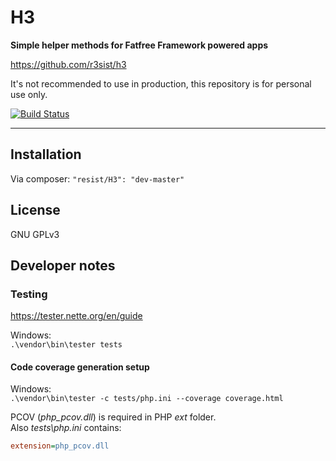# H3

**Simple helper methods for Fatfree Framework powered apps**  

https://github.com/r3sist/h3

It's not recommended to use in production, this repository is for personal use only. 

[![Build Status](https://travis-ci.org/r3sist/h3.svg?branch=master)](https://travis-ci.org/r3sist/h3)

---

## Installation

Via composer: `"resist/H3": "dev-master"`

## License

GNU GPLv3

## Developer notes

### Testing

https://tester.nette.org/en/guide 

Windows:  
`.\vendor\bin\tester tests`

#### Code coverage generation setup

Windows:  
`.\vendor\bin\tester -c tests/php.ini --coverage coverage.html`

PCOV (*php_pcov.dll*) is required in PHP *ext* folder.  
Also *tests\php.ini* contains:

```ini
extension=php_pcov.dll
```